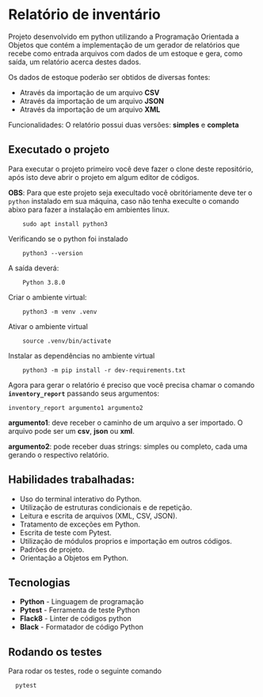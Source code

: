 # Relatório de inventário

Projeto desenvolvido em python utilizando a Programação Orientada a Objetos que contém a implementação de um gerador de relatórios que recebe como entrada arquivos com dados de um estoque e gera, como saída, um relatório acerca destes dados.

Os dados de estoque poderão ser obtidos de diversas fontes:

-   Através da importação de um arquivo **CSV**
-   Através da importação de um arquivo **JSON**
-   Através da importação de um arquivo **XML**

Funcionalidades: O relatório possui duas versões: **simples** e **completa**

## Executado o projeto

Para executar o projeto primeiro você deve fazer o clone deste repositório, após isto deve abrir o projeto em algum editor de códigos.

**OBS**: Para que este projeto seja execultado você obritóriamente deve ter o `python` instalado em sua máquina, caso não tenha execulte o comando abixo para fazer a instalação em ambientes linux.

```
    sudo apt install python3
```

Verificando se o python foi instalado

```
    python3 --version
```

A saída deverá:

```
    Python 3.8.0
```

Criar o ambiente virtual:

```
    python3 -m venv .venv
```

Ativar o ambiente virtual

```
    source .venv/bin/activate
```

Instalar as dependências no ambiente virtual

```
    python3 -m pip install -r dev-requirements.txt
```

Agora para gerar o relatório é preciso que você precisa chamar o comando **`inventory_report`** passando seus argumentos:

```
inventory_report argumento1 argumento2
```

**argumento1**: deve receber o caminho de um arquivo a ser importado. O arquivo pode ser um **csv**, **json** ou **xml**.

**argumento2**: pode receber duas strings: simples ou completo, cada uma gerando o respectivo relatório.

## Habilidades trabalhadas:

-   Uso do terminal interativo do Python.
-   Utilização de estruturas condicionais e de repetição.
-   Leitura e escrita de arquivos (XML, CSV, JSON).
-   Tratamento de exceções em Python.
-   Escrita de teste com Pytest.
-   Utilização de módulos proprios e importação em outros códigos.
-   Padrões de projeto.
-   Orientação a Objetos em Python.

## Tecnologias

-   **Python** - Linguagem de programação
-   **Pytest** - Ferramenta de teste Python
-   **Flack8** - Linter de códigos python
-   **Black** - Formatador de código Python

## Rodando os testes

Para rodar os testes, rode o seguinte comando

```bash
  pytest
```
